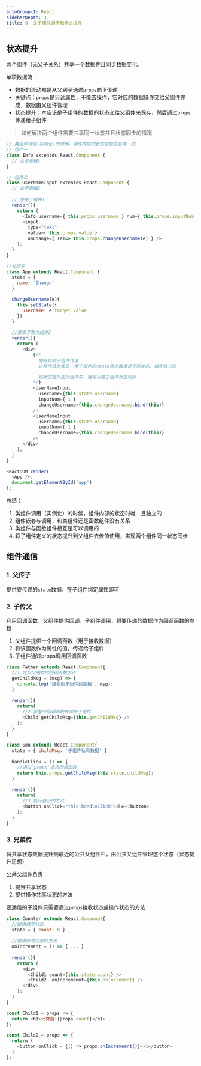 ```yaml
---
autoGroup-1: React
sidebarDepth: 3
title: 9. 父子组件通信和状态提升
---
```


## 状态提升
两个组件（无父子关系）共享一个数据并且同步数据变化。

单项数据流：
- 数据的流动都是从父到子通过`props`向下传递
- 关键点：`props`是只读属性，不能去操作，它对应的数据操作交给父组件完成，数据由父组件管理
- 状态提升：本应该是子组件的数据的状态交给父组件来保存，然后通过`props`传递给子组件

> 如何解决两个组件需要共享同一状态并且状态同步的情况

```javascript
// 类组件调用(实例化)的时候，组件内部的状态是独立且唯一的
// 组件一
class Info extentds React.Component { 
  // 业务逻辑1 
}

// 组件二
class UserNameInput extentds React.Component {
  // 业务逻辑2
  
  // 使用了组件1
  render(){
    return (
      <Info username={ this.props.username } num={ this.props.inputNum }/>
      <input 
        type="text" 
        value={ this.props.value }
        onChange={ (e)=> this.props.changeUsername(e) } />
    );
  }
}

//父组件
class App extends React.Component { 
  state = {
    name: 'Zhange'
  }

  changeUsername(e){
    this.setState({
      username: e.target.value
    })
  }

  //使用了两次组件2
  render(){
    return (
      <div>
          {/* 
            向各自的子组件传值
            这样传值结果是：两个组件的state状态数据是不同步的，相互独立的

            将状态提升到父组件中，就可以使子组件状态同步
          */}
          <UserNameInput 
            username={this.state.username} 
            inputNum={ 1 }
            changeUsername={this.changeUsername.bind(this)}
          />
          <UserNameInput 
            username={this.state.username} 
            inputNum={ 1 }
            changeUsername={this.changeUsername.bind(this)}
          />
      </div>
    );
  }
}

ReactDOM.render(
  <App />,
  document.getElementById('app')
);
```

总结：
1. 类组件调用（实例化）的时候，组件内部的状态时唯一且独立的
2. 组件嵌套与调用，和类组件还是函数组件没有关系
3. 类组件与函数组件相互是可以调用的
4. 将子组件定义的状态提升到父组件去传值使用，实现两个组件同一状态同步

## 组件通信
### 1. 父传子
提供要传递的`state`数据，在子组件绑定属性即可

### 2. 子传父
利用回调函数，父组件提供回调，子组件调用，将要传递的数据作为回调函数的参数

1. 父组件提供一个回调函数（用于接收数据）
2. 将该函数作为属性的值，传递给子组件
3. 子组件通过props调用回调函数

```javascript
class Father extends React.Component{
  //1.定义父组件的回调函数方法
  getChildMsg = (msg) => {
    console.log('接收到子组件的数据', msg);
  }
  
  render(){
    return(
      //2.将整个回调函数传递给子组件
      <Child getChildMsg={this.getChildMsg} />
    );
  }
}

class Son extends React.Component{
  state = { childMsg: '子组件私有数据' }
  
  handleClick = () => {
    //通过`props`调用回调函数
    return this.props.getChildMsg(this.state.childMsg);
  }
  
  render(){
    return(
      //3.执行自己的方法
      <button onClick="this.handleClick">点击</button>
    );
  }
}
```

### 3. 兄弟传
将共享状态数据提升到最近的公共父组件中，由公共父组件管理这个状态（状态提升思想）

公共父组件负责：
1. 提升共享状态
2. 提供操作共享状态的方法

要通信的子组件只需要通过`props`接收状态或操作状态的方法
```javascript
class Counter extends React.Componet{
  //提供共享状态
  state = { count: 0 }
  
  //提供修改状态的方法
  onIncrement = () => { ... }
  
  render(){
    return (
      <div>
        <Child1 count={this.state.count} />
        <Child2  onIncrememnt={this.onIncrement} />
      </div>
    );
  }
}

const Child1 = props => { 
  return <h1>计算器:{props.count}</h1> 
};

const Child2 = props => { 
  return (
    <button onClick = {() => props.onIncrememnt()}>+1</button>
  )
};
```